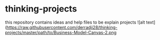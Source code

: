 # thinking-projects
this repository contains ideas and help files to be explain projects
![alt text](https://raw.githubusercontent.com/derradji28/thinking-projects/master/path/to/Business-Model-Canvas-2.png
